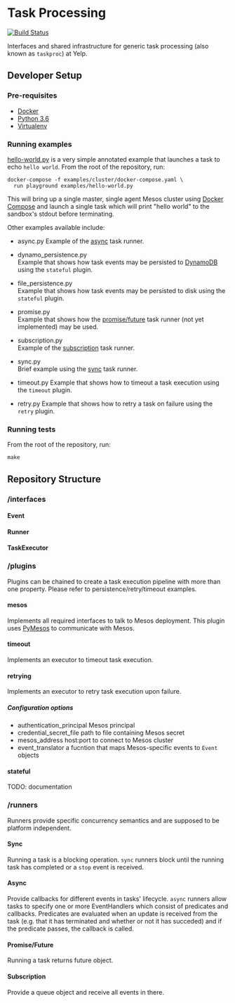 # Task Processing
[![Build Status](https://travis-ci.org/Yelp/task_processing.svg?branch=master)](https://travis-ci.org/Yelp/task_processing)

Interfaces and shared infrastructure for generic task processing (also known as `taskproc`) at Yelp.

## Developer Setup

### Pre-requisites

+ [Docker](https://www.docker.com/get-docker)
+ [Python 3.6](https://www.python.org/downloads/)
+ [Virtualenv](https://virtualenv.pypa.io/en/stable/installation/)

### Running examples

[hello-world.py](/examples/hello-world/py) is a very simple annotated example that launches a task to echo `hello world`. From the root of the repository, run:

    docker-compose -f examples/cluster/docker-compose.yaml \
      run playground examples/hello-world.py

This will bring up a single master, single agent Mesos cluster using [Docker Compose](https://docs.docker.com/compose/) and launch a single task which will print "hello world" to the sandbox's stdout before terminating.

Other examples available include:
+ async.py
Example of the [async](#async) task runner.

+ dynamo_persistence.py  
Example that shows how task events may be persisted to [DynamoDB](https://aws.amazon.com/dynamodb) using the `stateful` plugin.

+ file_persistence.py  
Example that shows how task events may be persisted to disk using the `stateful` plugin.

+ promise.py  
Example that shows how the [promise/future](#Promise/Future) task runner (not yet implemented) may be used.

+ subscription.py  
Example of the [subscription](#subscription) task runner.

+ sync.py  
Brief example using the [sync](#sync) task runner.

+ timeout.py
Example that shows how to timeout a task execution using the `timeout` plugin.

+ retry.py
Example that shows how to retry a task on failure using the `retry` plugin.

### Running tests

From the root of the repository, run:

    make

## Repository Structure

### /interfaces

#### Event

#### Runner

#### TaskExecutor

### /plugins

Plugins can be chained to create a task execution pipeline with more than one property. Please refer to persistence/retry/timeout examples.

#### mesos
Implements all required interfaces to talk to Mesos deployment. This plugin uses [PyMesos](https://github.com/douban/pymesos) to communicate with Mesos.

#### timeout
Implements an executor to timeout task execution.

#### retrying
Implements an executor to retry task execution upon failure.

##### Configuration options

- authentication\_principal Mesos principal
- credential\_secret\_file path to file containing Mesos secret
- mesos\_address host:port to connect to Mesos cluster
- event_translator a fucntion that maps Mesos-specific events to `Event` objects

#### stateful

TODO: documentation

### /runners

Runners provide specific concurrency semantics and are supposed to be
platform independent.

#### Sync

Running a task is a blocking operation. `sync` runners block until the running task has completed or a `stop` event is received.

#### Async

Provide callbacks for different events in tasks' lifecycle. `async` runners allow tasks to specify one or more EventHandlers which consist of predicates and callbacks. Predicates are evaluated when an update is received from the task (e.g. that it has terminated and whether or not it has succeded) and if the predicate passes, the callback is called.

#### Promise/Future

Running a task returns future object.

#### Subscription

Provide a queue object and receive all events in there.
